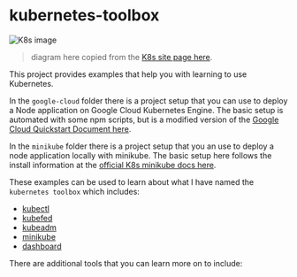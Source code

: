 # kubernetes-toolbox

![K8s image](https://d33wubrfki0l68.cloudfront.net/7016517375d10c702489167e704dcb99e570df85/7bb53/images/docs/components-of-kubernetes.png 'Official Image')

> diagram here copied from the [K8s site page here](https://d33wubrfki0l68.cloudfront.net/7016517375d10c702489167e704dcb99e570df85/7bb53/images/docs/components-of-kubernetes.png).

This project provides examples that help you with learning to use Kubernetes.

In the `google-cloud` folder there is a project setup that you can use to deploy a Node application on Google Cloud Kubernetes Engine. The basic setup is automated with some npm scripts, but is a modified version of the [Google Cloud Quickstart Document here](https://cloud.google.com/kubernetes-engine/docs/quickstarts/deploying-a-language-specific-app).

In the `minikube` folder there is a project setup that you an use to deploy a node application locally with minikube. The basic setup here follows the install information at the [official K8s minikube docs here](https://kubernetes.io/docs/tasks/tools/install-minikube/).

These examples can be used to learn about what I have named the `kubernetes toolbox` which includes:

- [kubectl](https://kubernetes.io/docs/tasks/tools/install-kubectl/)
- [kubefed](https://kubernetes.io/docs/tasks/federation/set-up-cluster-federation-kubefed/)
- [kubeadm](https://kubernetes.io/docs/setup/production-environment/tools/kubeadm/install-kubeadm/)
- [minikube](https://kubernetes.io/docs/tasks/tools/install-minikube/)
- [dashboard](https://kubernetes.io/docs/tasks/access-application-cluster/web-ui-dashboard/)

There are additional tools that you can learn more on to include:
